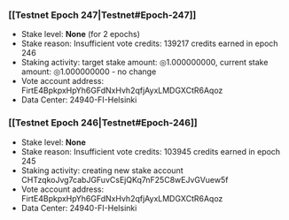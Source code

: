 ### [[Testnet Epoch 247|Testnet#Epoch-247]]
* Stake level: **None** (for 2 epochs)
* Stake reason: Insufficient vote credits: 139217 credits earned in epoch 246
* Staking activity: target stake amount: ◎1.000000000, current stake amount: ◎1.000000000 - no change
* Vote account address: FirtE4BpkpxHpYh6GFdNxHvh2qfjAyxLMDGXCtR6Aqoz
* Data Center: 24940-FI-Helsinki
### [[Testnet Epoch 246|Testnet#Epoch-246]]
* Stake level: **None**
* Stake reason: Insufficient vote credits: 103945 credits earned in epoch 245
* Staking activity: creating new stake account CHTzqkoJvg7cabJGFuvCsEjQKq7nF25C8wEJvGVuew5f
* Vote account address: FirtE4BpkpxHpYh6GFdNxHvh2qfjAyxLMDGXCtR6Aqoz
* Data Center: 24940-FI-Helsinki